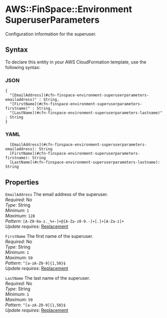 # AWS::FinSpace::Environment SuperuserParameters<a name="aws-properties-finspace-environment-superuserparameters"></a>

Configuration information for the superuser\.

## Syntax<a name="aws-properties-finspace-environment-superuserparameters-syntax"></a>

To declare this entity in your AWS CloudFormation template, use the following syntax:

### JSON<a name="aws-properties-finspace-environment-superuserparameters-syntax.json"></a>

```
{
  "[EmailAddress](#cfn-finspace-environment-superuserparameters-emailaddress)" : String,
  "[FirstName](#cfn-finspace-environment-superuserparameters-firstname)" : String,
  "[LastName](#cfn-finspace-environment-superuserparameters-lastname)" : String
}
```

### YAML<a name="aws-properties-finspace-environment-superuserparameters-syntax.yaml"></a>

```
  [EmailAddress](#cfn-finspace-environment-superuserparameters-emailaddress): String
  [FirstName](#cfn-finspace-environment-superuserparameters-firstname): String
  [LastName](#cfn-finspace-environment-superuserparameters-lastname): String
```

## Properties<a name="aws-properties-finspace-environment-superuserparameters-properties"></a>

`EmailAddress`  <a name="cfn-finspace-environment-superuserparameters-emailaddress"></a>
The email address of the superuser\.  
*Required*: No  
*Type*: String  
*Minimum*: `1`  
*Maximum*: `128`  
*Pattern*: `[A-Z0-9a-z._%+-]+@[A-Za-z0-9.-]+[.]+[A-Za-z]+`  
*Update requires*: [Replacement](https://docs.aws.amazon.com/AWSCloudFormation/latest/UserGuide/using-cfn-updating-stacks-update-behaviors.html#update-replacement)

`FirstName`  <a name="cfn-finspace-environment-superuserparameters-firstname"></a>
The first name of the superuser\.  
*Required*: No  
*Type*: String  
*Minimum*: `1`  
*Maximum*: `50`  
*Pattern*: `^[a-zA-Z0-9]{1,50}$`  
*Update requires*: [Replacement](https://docs.aws.amazon.com/AWSCloudFormation/latest/UserGuide/using-cfn-updating-stacks-update-behaviors.html#update-replacement)

`LastName`  <a name="cfn-finspace-environment-superuserparameters-lastname"></a>
The last name of the superuser\.  
*Required*: No  
*Type*: String  
*Minimum*: `1`  
*Maximum*: `50`  
*Pattern*: `^[a-zA-Z0-9]{1,50}$`  
*Update requires*: [Replacement](https://docs.aws.amazon.com/AWSCloudFormation/latest/UserGuide/using-cfn-updating-stacks-update-behaviors.html#update-replacement)